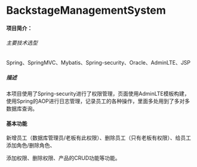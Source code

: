 # BackstageManagementSystem

#### 项目简介：

###### 	主要技术选型

​		Spring、SpringMVC、Mybatis、Spring-security、Oracle、AdminLTE、JSP

#####	描述

​	本项目使用了Spring-security进行了权限管理，页面使用AdminLTE模板构建，使用Spring的AOP进行日志管理，记录员工的各种操作，里面多处用到了多对多数据库查询。

#### 基本功能

新增员工（数据库管理员/老板有此权限）、删除员工（只有老板有权限）、给员工添加角色/删除角色、

添加权限、删除权限、产品的CRUD功能等功能。




